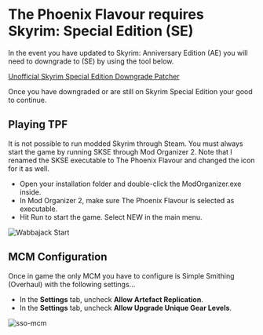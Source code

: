 # The Phoenix Flavour requires Skyrim: Special Edition (SE)

In the event you have updated to Skyrim: Anniversary Edition (AE) you will need to downgrade to (SE) by using the tool below.

[Unofficial Skyrim Special Edition Downgrade Patcher](https://www.nexusmods.com/skyrimspecialedition/mods/57618) 

Once you have downgraded or are still on Skyrim Special Edition your good to continue.

## Playing TPF

It is not possible to run modded Skyrim through Steam. You must always start the game by running SKSE through Mod Organizer 2. Note that I renamed the SKSE executable to The Phoenix Flavour and changed the icon for it as well.

- Open your installation folder and double-click the ModOrganizer.exe inside.
- In Mod Organizer 2, make sure The Phoenix Flavour is selected as executable.
- Hit Run to start the game. Select NEW in the main menu.

![Wabbajack Start](https://user-images.githubusercontent.com/20106025/141523222-8bb2ce9b-1b67-451f-b4ee-07fb83c71975.png)


## MCM Configuration

Once in game the only MCM you have to configure is Simple Smithing (Overhaul) with the following settings...
- In the **Settings** tab, uncheck **Allow Artefact Replication**.
- In the **Settings** tab, uncheck **Allow Upgrade Unique Gear Levels**.

![sso-mcm](https://user-images.githubusercontent.com/20106025/141523009-edb5628c-072d-400c-a103-4505e24df843.jpg)
